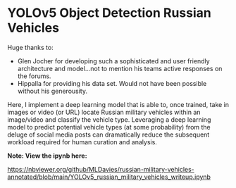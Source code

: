 # YOLOv5 Object Detection Russian Vehicles

Huge thanks to:
 - Glen Jocher for developing such a sophisticated and user friendly architecture and model...not to mention his teams active responses on the forums.  
 - Hippalla for providing his data set. Would not have been possible without his generousity.
 
Here, I implement a deep learning model that is able to, once trained, take in images or video (or URL) locate Russian military vehicles within an image/video and classify the vehicle type. Leveraging a deep learning model to predict potential vehicle types (at some probability) from the deluge of social media posts can dramatically reduce the subsequent workload required for human curation and analysis.
 
**Note: View the ipynb here:**

https://nbviewer.org/github/MLDavies/russian-military-vehicles-annotated/blob/main/YOLOv5_russian_military_vehicles_writeup.ipynb

